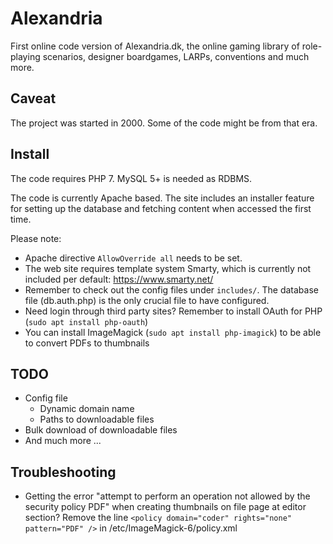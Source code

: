 # Alexandria
First online code version of Alexandria.dk, the online gaming library of role-playing scenarios, designer boardgames, LARPs, conventions and much more.

## Caveat
The project was started in 2000. Some of the code might be from that era.

## Install
The code requires PHP 7. MySQL 5+ is needed as RDBMS.

The code is currently Apache based. The site includes an installer feature for setting up the database and fetching content when accessed the first time.

Please note:
- Apache directive `AllowOverride all` needs to be set.
- The web site requires template system Smarty, which is currently not included per default: https://www.smarty.net/
- Remember to check out the config files under `includes/`. The database file (db.auth.php) is the only crucial file to have configured.
- Need login through third party sites? Remember to install OAuth for PHP (`sudo apt install php-oauth`)
- You can install ImageMagick (`sudo apt install php-imagick`) to be able to convert PDFs to thumbnails

## TODO
* Config file
  * Dynamic domain name
  * Paths to downloadable files
* Bulk download of downloadable files
* And much more ...

## Troubleshooting
- Getting the error "attempt to perform an operation not allowed by the security policy PDF" when creating thumbnails on file page at editor section? Remove the line `<policy domain="coder" rights="none" pattern="PDF" />` in /etc/ImageMagick-6/policy.xml
